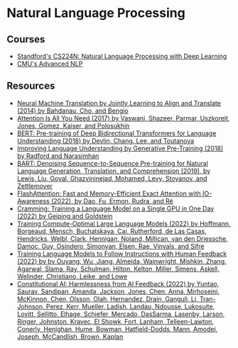 # Natural Language Processing

## Courses

- [Standford's CS224N: Natural Language Processing with Deep
  Learning](https://web.stanford.edu/class/cs224n/index.html)
- [CMU's Advanced NLP](https://www.phontron.com/class/anlp2022/index.html)

## Resources

- [Neural Machine Translation by Jointly Learning to Align and Translate (2014) by Bahdanau, Cho, and Bengio](https://arxiv.org/abs/1409.0473)
- [Attention Is All You Need (2017) by Vaswani, Shazeer, Parmar, Uszkoreit, Jones, Gomez, Kaiser, and Polosukhin](https://arxiv.org/abs/1706.03762)
- [BERT: Pre-training of Deep Bidirectional Transformers for Language
  Understanding (2018) by Devlin, Chang, Lee, and Toutanova](
  https://arxiv.org/abs/1810.04805)
- [Improving Language Understanding by Generative Pre-Training (2018) by
  Radford and Narasimhan](https://www.semanticscholar.org/paper/Improving-Language-Understanding-by-Generative-Radford-Narasimhan/cd18800a0fe0b668a1cc19f2ec95b5003d0a5035)
- [BART: Denoising Sequence-to-Sequence Pre-training for Natural Language
  Generation, Translation, and Comprehension (2019), by Lewis, Liu, Goyal,
  Ghazvininejad, Mohamed, Levy, Stoyanov, and Zettlemoyer](https://arxiv.org/abs/1910.13461)
- [FlashAttention: Fast and Memory-Efficient Exact Attention with IO-Awareness
  (2022), by Dao, Fu, Ermon, Rudra, and Ré](https://arxiv.org/abs/2205.14135)
- [Cramming: Training a Language Model on a Single GPU in One Day (2022) by
  Geiping and Goldstein](https://arxiv.org/abs/2212.14034)
- [Training Compute-Optimal Large Language Models (2022) by Hoffmann, Borgeaud,
  Mensch, Buchatskaya, Cai, Rutherford, de Las Casas, Hendricks, Welbl, Clark,
  Hennigan, Noland, Millican, van den Driessche, Damoc, Guy, Osindero,
  Simonyan, Elsen, Rae, Vinyals, and Sifre](https://arxiv.org/abs/2203.15556)
-  [Training Language Models to Follow Instructions with Human Feedback (2022)
   by by Ouyang, Wu, Jiang, Almeida, Wainwright, Mishkin, Zhang, Agarwal,
   Slama, Ray, Schulman, Hilton, Kelton, Miller, Simens, Askell, Welinder,
   Christiano, Leike, and Lowe](https://arxiv.org/abs/2203.02155)
- [Constitutional AI: Harmlessness from AI Feedback (2022) by Yuntao, Saurav,
  Sandipan, Amanda, Jackson, Jones, Chen, Anna, Mirhoseini, McKinnon, Chen,
  Olsson, Olah, Hernandez, Drain, Ganguli, Li, Tran-Johnson, Perez, Kerr,
  Mueller, Ladish, Landau, Ndousse, Lukosuite, Lovitt, Sellitto, Elhage,
  Schiefer, Mercado, DasSarma, Lasenby, Larson, Ringer, Johnston, Kravec, El
  Showk, Fort, Lanham, Telleen-Lawton, Conerly, Henighan, Hume, Bowman,
  Hatfield-Dodds, Mann, Amodei, Joseph, McCandlish, Brown, Kaplan](https://arxiv.org/abs/2212.08073)
